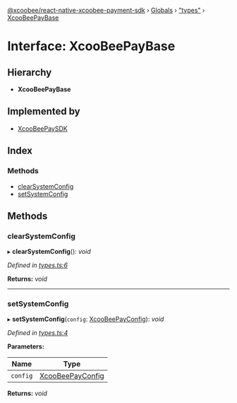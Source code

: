 [@xcoobee/react-native-xcoobee-payment-sdk](../README.md) › [Globals](../globals.md) › ["types"](../modules/_types_.md) › [XcooBeePayBase](_types_.xcoobeepaybase.md)

# Interface: XcooBeePayBase

## Hierarchy

* **XcooBeePayBase**

## Implemented by

* [XcooBeePaySDK](../classes/_xcoobeepay_.xcoobeepaysdk.md)

## Index

### Methods

* [clearSystemConfig](_types_.xcoobeepaybase.md#clearsystemconfig)
* [setSystemConfig](_types_.xcoobeepaybase.md#setsystemconfig)

## Methods

###  clearSystemConfig

▸ **clearSystemConfig**(): *void*

*Defined in [types.ts:6](https://github.com/XcooBee/payment-sdk-react-native/blob/bd7e09a/src/types.ts#L6)*

**Returns:** *void*

___

###  setSystemConfig

▸ **setSystemConfig**(`config`: [XcooBeePayConfig](../modules/_types_.md#xcoobeepayconfig)): *void*

*Defined in [types.ts:4](https://github.com/XcooBee/payment-sdk-react-native/blob/bd7e09a/src/types.ts#L4)*

**Parameters:**

Name | Type |
------ | ------ |
`config` | [XcooBeePayConfig](../modules/_types_.md#xcoobeepayconfig) |

**Returns:** *void*
